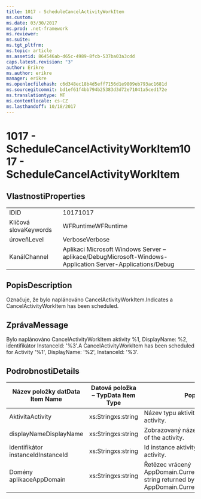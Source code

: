 ```yaml
---
title: 1017 - ScheduleCancelActivityWorkItem
ms.custom: 
ms.date: 03/30/2017
ms.prod: .net-framework
ms.reviewer: 
ms.suite: 
ms.tgt_pltfrm: 
ms.topic: article
ms.assetid: 864546ab-d65c-4989-8fcb-537ba03a3cdd
caps.latest.revision: "3"
author: Erikre
ms.author: erikre
manager: erikre
ms.openlocfilehash: c6d348ec18b4d5eff7156d1e9809eb793ac1681d
ms.sourcegitcommit: bd1ef61f4bb794b25383d3d72e71041a5ced172e
ms.translationtype: MT
ms.contentlocale: cs-CZ
ms.lasthandoff: 10/18/2017
---
```

# <a name="1017---schedulecancelactivityworkitem"></a><span data-ttu-id="6b377-102">1017 - ScheduleCancelActivityWorkItem</span><span class="sxs-lookup"><span data-stu-id="6b377-102">1017 - ScheduleCancelActivityWorkItem</span></span>
## <a name="properties"></a><span data-ttu-id="6b377-103">Vlastnosti</span><span class="sxs-lookup"><span data-stu-id="6b377-103">Properties</span></span>  
  
|||  
|-|-|  
|<span data-ttu-id="6b377-104">ID</span><span class="sxs-lookup"><span data-stu-id="6b377-104">ID</span></span>|<span data-ttu-id="6b377-105">1017</span><span class="sxs-lookup"><span data-stu-id="6b377-105">1017</span></span>|  
|<span data-ttu-id="6b377-106">Klíčová slova</span><span class="sxs-lookup"><span data-stu-id="6b377-106">Keywords</span></span>|<span data-ttu-id="6b377-107">WFRuntime</span><span class="sxs-lookup"><span data-stu-id="6b377-107">WFRuntime</span></span>|  
|<span data-ttu-id="6b377-108">úroveň</span><span class="sxs-lookup"><span data-stu-id="6b377-108">Level</span></span>|<span data-ttu-id="6b377-109">Verbose</span><span class="sxs-lookup"><span data-stu-id="6b377-109">Verbose</span></span>|  
|<span data-ttu-id="6b377-110">Kanál</span><span class="sxs-lookup"><span data-stu-id="6b377-110">Channel</span></span>|<span data-ttu-id="6b377-111">Aplikaci Microsoft Windows Server – aplikace/Debug</span><span class="sxs-lookup"><span data-stu-id="6b377-111">Microsoft-Windows-Application Server-Applications/Debug</span></span>|  
  
## <a name="description"></a><span data-ttu-id="6b377-112">Popis</span><span class="sxs-lookup"><span data-stu-id="6b377-112">Description</span></span>  
 <span data-ttu-id="6b377-113">Označuje, že bylo naplánováno CancelActivityWorkItem.</span><span class="sxs-lookup"><span data-stu-id="6b377-113">Indicates a CancelActivityWorkItem has been scheduled.</span></span>  
  
## <a name="message"></a><span data-ttu-id="6b377-114">Zpráva</span><span class="sxs-lookup"><span data-stu-id="6b377-114">Message</span></span>  
 <span data-ttu-id="6b377-115">Bylo naplánováno CancelActivityWorkItem aktivity %1, DisplayName: %2, identifikátor InstanceId: '%3'.</span><span class="sxs-lookup"><span data-stu-id="6b377-115">A CancelActivityWorkItem has been scheduled for Activity '%1', DisplayName: '%2', InstanceId: '%3'.</span></span>  
  
## <a name="details"></a><span data-ttu-id="6b377-116">Podrobnosti</span><span class="sxs-lookup"><span data-stu-id="6b377-116">Details</span></span>  
  
|<span data-ttu-id="6b377-117">Název položky dat</span><span class="sxs-lookup"><span data-stu-id="6b377-117">Data Item Name</span></span>|<span data-ttu-id="6b377-118">Datová položka – Typ</span><span class="sxs-lookup"><span data-stu-id="6b377-118">Data Item Type</span></span>|<span data-ttu-id="6b377-119">Popis</span><span class="sxs-lookup"><span data-stu-id="6b377-119">Description</span></span>|  
|--------------------|--------------------|-----------------|  
|<span data-ttu-id="6b377-120">Aktivita</span><span class="sxs-lookup"><span data-stu-id="6b377-120">Activity</span></span>|<span data-ttu-id="6b377-121">xs:String</span><span class="sxs-lookup"><span data-stu-id="6b377-121">xs:string</span></span>|<span data-ttu-id="6b377-122">Název typu aktivity.</span><span class="sxs-lookup"><span data-stu-id="6b377-122">The type name of the activity.</span></span>|  
|<span data-ttu-id="6b377-123">displayName</span><span class="sxs-lookup"><span data-stu-id="6b377-123">DisplayName</span></span>|<span data-ttu-id="6b377-124">xs:String</span><span class="sxs-lookup"><span data-stu-id="6b377-124">xs:string</span></span>|<span data-ttu-id="6b377-125">Zobrazovaný název aktivity.</span><span class="sxs-lookup"><span data-stu-id="6b377-125">The display name of the activity.</span></span>|  
|<span data-ttu-id="6b377-126">identifikátor instanceId</span><span class="sxs-lookup"><span data-stu-id="6b377-126">InstanceId</span></span>|<span data-ttu-id="6b377-127">xs:String</span><span class="sxs-lookup"><span data-stu-id="6b377-127">xs:string</span></span>|<span data-ttu-id="6b377-128">Id instance aktivity.</span><span class="sxs-lookup"><span data-stu-id="6b377-128">The instance id of the activity.</span></span>|  
|<span data-ttu-id="6b377-129">Domény aplikace</span><span class="sxs-lookup"><span data-stu-id="6b377-129">AppDomain</span></span>|<span data-ttu-id="6b377-130">xs:String</span><span class="sxs-lookup"><span data-stu-id="6b377-130">xs:string</span></span>|<span data-ttu-id="6b377-131">Řetězec vrácený AppDomain.CurrentDomain.FriendlyName.</span><span class="sxs-lookup"><span data-stu-id="6b377-131">The string returned by AppDomain.CurrentDomain.FriendlyName.</span></span>|

